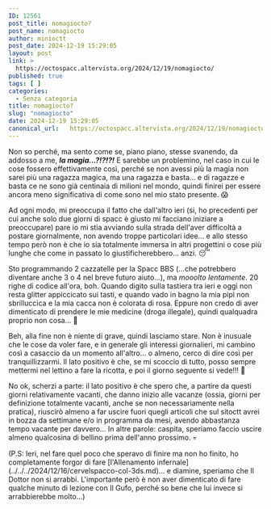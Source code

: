 ```yaml
---
ID: 12561
post_title: nomagiocto?
post_name: nomagiocto
author: minioctt
post_date: 2024-12-19 15:29:05
layout: post
link: >
  https://octospacc.altervista.org/2024/12/19/nomagiocto/
published: true
tags: [ ]
categories:
  - Senza categoria
title: nomagiocto?
slug: "nomagiocto"
date: 2024-12-19 15:29:05
canonical_url:   https://octospacc.altervista.org/2024/12/19/nomagiocto/
---
```

<!-- wp:paragraph -->
<p markdown="1">Non so perché, ma sento come se, piano piano, stesse svanendo, da addosso a me, <strong><em>la magia...?!?!?!</em></strong> E sarebbe un problemino, nel caso in cui le cose fossero effettivamente così, perché se non avessi più la magia non sarei più una ragazza magica, ma una ragazza e basta... e di ragazze e basta ce ne sono già centinaia di milioni nel mondo, quindi finirei per essere ancora meno significativa di come sono nel mio stato presente. 😱</p>
<!-- /wp:paragraph -->

<!-- wp:paragraph -->
<p markdown="1">Ad ogni modo, mi preoccupa il fatto che dall'altro ieri (si, ho precedenti per cui anche solo due giorni di spacc è giusto mi facciano iniziare a preoccupare) pare io mi stia avviando sulla strada dell'aver difficoltà a postare giornalmente, non avendo troppe particolari idee... e allo stesso tempo però non è che io sia totalmente immersa in altri progettini o cose più lunghe che come in passato lo giustificherebbero... anzi. 😴</p>
<!-- /wp:paragraph -->

<!-- wp:paragraph -->
<p markdown="1">Sto programmando 2 cazzatelle per la Spacc BBS (...che potrebbero diventare anche 3 o 4 nel breve futuro aiuto...), ma <em>mooolto lentamente</em>. 20 righe di codice all'ora, boh. Quando digito sulla tastiera tra ieri e oggi non resta glitter appiccicato sui tasti, e quando vado in bagno la mia pipì non sbrilluccica e la mia cacca non è colorata di rosa. Eppure non credo di aver dimenticato di prendere le mie medicine (droga illegale), quindi qualquadra proprio non cosa... 🎃</p>
<!-- /wp:paragraph -->

<!-- wp:paragraph -->
<p markdown="1">Beh, alla fine non è niente di grave, quindi lasciamo stare. Non è inusuale che le cose da voler fare, e in generale gli interessi giornalieri, mi cambino così a casaccio da un momento all'altro... o almeno, cerco di dire così per tranquillizzarmi. Il lato positivo è che, se mi scoccio di tutto, posso sempre mettermi nel lettino a fare la ricotta, e poi il giorno seguente si vede!!! 🤗</p>
<!-- /wp:paragraph -->

<!-- wp:paragraph -->
<p markdown="1">No ok, scherzi a parte: il lato positivo è che spero che, a partire da questi giorni relativamente vacanti, che danno inizio alle vacanze (ossia, giorni per definizione totalmente vacanti, anche se non necessariamente nella pratica), riuscirò almeno a far uscire fuori quegli articoli che sul sitoctt avrei in bozza da settimane e/o in programma da mesi, avendo abbastanza tempo vacante per davvero... In altre parole: caspita, speriamo faccio uscire almeno qualcosina di bellino prima dell'anno prossimo. 💀</p>
<!-- /wp:paragraph -->

<!-- wp:paragraph -->
<p markdown="1">(P.S: Ieri, nel fare quel poco che speravo di finire ma non ho finito, ho completamente forgor di fare [l'Allenamento infernale](../../../2024/12/16/cervelspacco-col-3ds.md)... e diamine, speriamo che Il Dottor non si arrabbi. L'importante però è non aver dimenticato di fare qualche minuto di lezione con Il Gufo, perché so bene che lui invece si arrabbierebbe molto...)</p>
<!-- /wp:paragraph -->